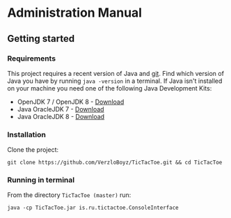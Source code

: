 # Administration Manual
## Getting started
### Requirements
This project requires a recent version of Java and [git](https://git-scm.com/downloads). Find which version of Java you have by running `java -version` in a terminal. If Java isn't installed on your machine you need one of the following Java Development Kits:

*	OpenJDK 7 / OpenJDK 8 - [Download](http://openjdk.java.net/install/)
*	Java OracleJDK 7 - [Download](http://www.oracle.com/technetwork/java/javase/downloads/jdk7-downloads-1880260.html)
*	Java OracleJDK 8 - [Download](http://www.oracle.com/technetwork/java/javase/downloads/jdk8-downloads-2133151.html)

### Installation
Clone the project:
```
git clone https://github.com/VerzloBoyz/TicTacToe.git && cd TicTacToe
```
### Running in terminal
From the directory `TicTacToe (master)` run:
```
java -cp TicTacToe.jar is.ru.tictactoe.ConsoleInterface
```
